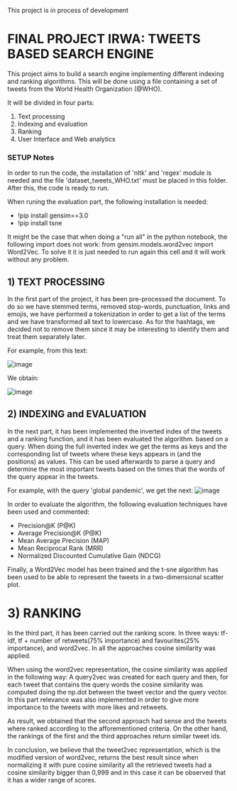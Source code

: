 This project is in process of development

# FINAL PROJECT IRWA: TWEETS BASED SEARCH ENGINE

This project aims to build a search engine implementing different indexing and ranking
algorithms. This will be done using a file containing a set of tweets from the World Health
Organization (@WHO). 


It will be divided in four parts:
  1) Text processing
  2) Indexing and evaluation
  3) Ranking 
  4) User Interface and Web analytics

### SETUP Notes
In order to run the code, the installation of 'nltk' and 'regex' module is needed and 
the file 'dataset_tweets_WHO.txt' must be placed in this folder. After this, the code
is ready to run.

When runing the evaluation part, the following installation is needed:

- !pip install gensim==3.0
- !pip install tsne

It might be the case that when doing a "run all" in the python notebook, the following import does not work: from gensim.models.word2vec import Word2Vec. To solve it it is 
just needed to run again this cell and it will work without any problem.

## 1) TEXT PROCESSING

In the first part of the project, it has been pre-processed the document. To do so we have stemmed terms, 
removed stop-words, punctuation, links and emojis, we have performed a tokenization in order to get a 
list of the terms and we have transformed all text to lowercase. As for the hashtags, we decided not 
to remove them since it may be interesting to identify them and treat them separately later.

For example, from this text: 

![image](https://user-images.githubusercontent.com/93143576/139066531-8a7efff6-141c-4e33-9f76-e8e28c8373e8.png) 

We obtain: 

![image](https://user-images.githubusercontent.com/93143576/139066915-7974d92d-acf6-4887-9c00-b2d6df9b0fc7.png)

## 2)  INDEXING and EVALUATION

In the next part, it has been implemented the inverted index of the tweets and a ranking function, and it has been evaluated the algorithm.
based on a query. When doing the full inverted index we get the terms as keys and the corresponding list of tweets where these keys appears in 
(and the positions) as values. This can be used afterwards to parse a query and determine the most important tweets based on the times that the words of 
the query appear in the tweets. 

For example, with the query 'global pandemic', we get the next:
![image](https://user-images.githubusercontent.com/93143576/141695035-b97af30a-3bd7-4aa6-94d1-def5195c5cc4.png)

In order to evaluate the algorithm, the following evaluation techniques have been used and commented:
- Precision@K (P@K)
- Average Precision@K (P@K)
- Mean Average Precision (MAP)
- Mean Reciprocal Rank (MRR)
- Normalized Discounted Cumulative Gain (NDCG)

Finally, a Word2Vec model has been trained and the t-sne algorithm has been used to be able to represent the tweets in a
two-dimensional scatter plot. 

# 3) RANKING

In the third part, it has been carried out the ranking score. In three ways: tf-idf, tf + number of retweets(75% importance) and favourites(25% importance), and word2vec.
In all the approaches cosine similarity was applied. 

When using the word2vec representation, the cosine similarity was applied in the following way: A query2vec was created for each query and then, for each tweet that contains the query words the cosine similarity was computed doing the np.dot between the tweet vector and the query vector. In this part relevance was also implemented in order to give more importance to the tweets with more likes and retweets. 

As result, we obtained that the second approach had sense and the tweets where ranked according to the afforementioned criteria. On the other hand, the rankings of the first and the third approaches return similar tweet ids. 

In conclusion, we believe that the tweet2vec representation, which is the modified version of word2vec, returns the best result since when normalizing it with pure cosine similarity all the retrieved tweets had a cosine similarity bigger than 0,999 and in this case it can be observed that it has a wider range of scores. 

